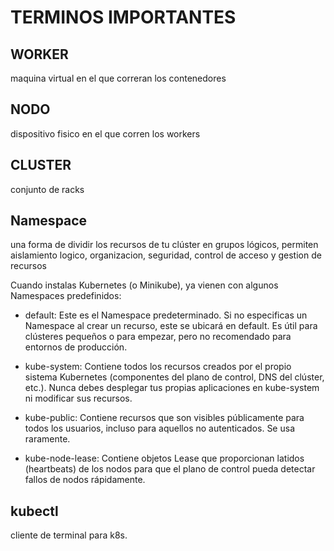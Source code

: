 # TERMINOS IMPORTANTES

## WORKER

maquina virtual en el que correran los contenedores

## NODO

dispositivo fisico en el que corren los workers

## CLUSTER 

conjunto de racks

## Namespace

una forma de dividir los recursos de tu clúster en grupos lógicos, permiten aislamiento logico, organizacion, seguridad, control de acceso y gestion de recursos

Cuando instalas Kubernetes (o Minikube), ya vienen con algunos Namespaces predefinidos:

- default: Este es el Namespace predeterminado. Si no especificas un Namespace al crear un recurso, este se ubicará en default. Es útil para clústeres pequeños o para empezar, pero no recomendado para entornos de producción.

- kube-system: Contiene todos los recursos creados por el propio sistema Kubernetes (componentes del plano de control, DNS del clúster, etc.). Nunca debes desplegar tus propias aplicaciones en kube-system ni modificar sus recursos.

- kube-public: Contiene recursos que son visibles públicamente para todos los usuarios, incluso para aquellos no autenticados. Se usa raramente.

- kube-node-lease: Contiene objetos Lease que proporcionan latidos (heartbeats) de los nodos para que el plano de control pueda detectar fallos de nodos rápidamente.

## kubectl

cliente de terminal para k8s.
